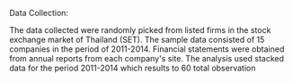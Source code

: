 Data Collection:

The data collected were randomly picked from listed firms in the stock exchange market of Thailand (SET). The sample data consisted of 15 companies in the period of 2011-2014. Financial statements were obtained from annual reports from each company's site. The analysis used stacked data for the period 2011-2014 which results to 60 total observation
